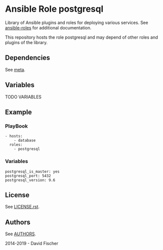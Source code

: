 # Ansible Role postgresql

Library of Ansible plugins and roles for deploying various services.
See [ansible-roles](https://github.com/davidfischer-ch/ansible-roles) for additional documentation.

This repository hosts the role postgresql and may depend of other roles and plugins of the library.

## Dependencies

See [meta](meta/main.yml).

## Variables

TODO VARIABLES

## Example

### PlayBook

```
- hosts:
    - database
  roles:
    - postgresql
```

### Variables

```
postgresql_is_master: yes
postgresql_port: 5432
postgresql_version: 9.6
```

## License

See [LICENSE.rst](LICENSE.rst).

## Authors

See [AUTHORS](AUTHORS).

2014-2019 - David Fischer

